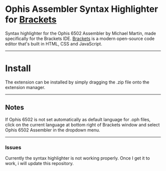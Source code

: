 # Ophis Assembler Syntax Highlighter for [Brackets](http://brackets.io)

Syntax highlighter for the Ophis 6502 Assembler by Michael Martin, made specifically for the Brackets IDE.
[Brackets](http://brackets.io) is a modern open-source code editor that's built in HTML, CSS and JavaScript.

***

# Install
The extension can be installed by simply dragging the .zip file onto the extension manager.

***

## Notes
If Ophis 6502 is not set automatically as default language for .oph files, click on the current language at bottom right of Brackets window and select Ophis 6502 Assembler in the dropdown menu.

***

### Issues
Currently the syntax highlighter is not working properly.
Once I get it to work, i will update this repository.
